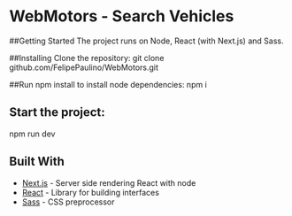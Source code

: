 # WebMotors - Search Vehicles

##Getting Started
The project runs on Node, React (with Next.js) and Sass.

##Installing
Clone the repository:
git clone github.com/FelipePaulino/WebMotors.git

##Run npm install to install node dependencies:
npm i

## Start the project:
npm run dev

## Built With

* [Next.js](https://nextjs.org/) - Server side rendering React with node
* [React](https://reactjs.org/) - Library for building interfaces
* [Sass](https://sass-lang.com/) - CSS preprocessor


